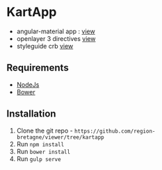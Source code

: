 # KartApp
* angular-material app : [view](https://material.angularjs.org/latest/#/)
* openlayer 3 directives [view](http://tombatossals.github.io/angular-openlayers-directive/#/)
* styleguide crb [view](http://guidestyles.bretagne.bzh/)

## Requirements

* [NodeJs](https://nodejs.org/)
* [Bower](http://bower.io/)

## Installation

1. Clone the git repo - `https://github.com/region-bretagne/viewer/tree/kartapp`
2. Run `npm install`
3. Run `bower install`
4. Run `gulp serve`
